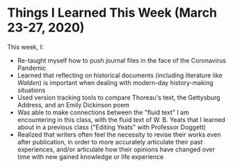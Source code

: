 # Things I Learned This Week (March 23-27, 2020)

This week, I:

- Re-taught myself how to push journal files in the face of the Coronavirus Pandemic
- Learned that reflecting on historical documents (including literature like *Walden*) is important when dealing with modern-day history-making situations
- Used version tracking tools to compare Thoreau's text, the Gettysburg Address, and an Emily Dickinson poem
- Was able to make connections between the "fluid text" I am encountering in this class, with the fluid text of W. B. Yeats that I learned about in a previous class ("Editing Yeats" with Professor Doggett)
- Realized that writers often feel the necessity to revise their works even after publication, in order to more accurately articulate their past experiences, and/or articulate how their opinions have changed over time with new gained knowledge or life experience